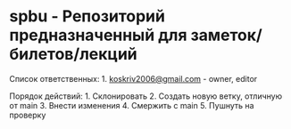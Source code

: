 # spbu - Репозиторий предназначенный для заметок/билетов/лекций 

Список ответственных:
    1. koskriv2006@gmail.com - owner, editor

Порядок действий:
    1. Склонировать
    2. Создать новую ветку, отличную от main
    3. Внести изменения
    4. Смержить с main
    5. Пушнуть на проверку
